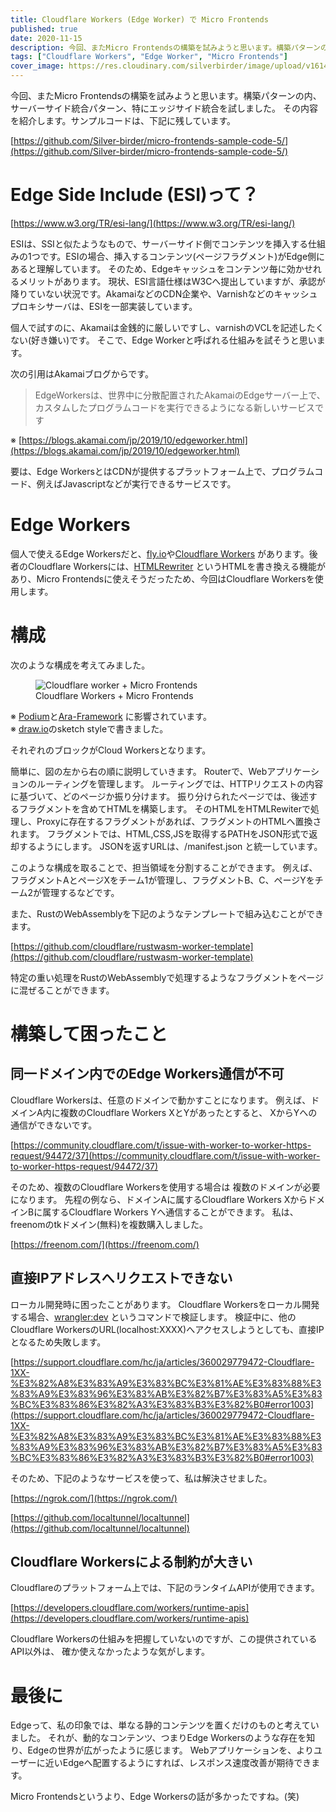 ```yaml
---
title: Cloudflare Workers (Edge Worker) で Micro Frontends
published: true
date: 2020-11-15
description: 今回、またMicro Frontendsの構築を試みようと思います。構築パターンの内、サーバーサイド統合パターン、特にエッジサイド統合を試しました。その内容を紹介します。サンプルコードは、下記に残しています。
tags: ["Cloudflare Workers", "Edge Worker", "Micro Frontends"]
cover_image: https://res.cloudinary.com/silverbirder/image/upload/v1614430655/silver-birder.github.io/blog/cloudflare_worker_micro_frontends.png
---
```


今回、またMicro Frontendsの構築を試みようと思います。構築パターンの内、サーバーサイド統合パターン、特にエッジサイド統合を試しました。
その内容を紹介します。サンプルコードは、下記に残しています。

[https://github.com/Silver-birder/micro-frontends-sample-code-5/](https://github.com/Silver-birder/micro-frontends-sample-code-5/)  <!--  TODO: embed  -->

<!--  TODO: TOC -->

# Edge Side Include (ESI)って？

[https://www.w3.org/TR/esi-lang/](https://www.w3.org/TR/esi-lang/)  <!--  TODO: embed  -->

ESIは、SSIと似たようなもので、サーバーサイド側でコンテンツを挿入する仕組みの1つです。ESIの場合、挿入するコンテンツ(ページフラグメント)がEdge側にあると理解しています。
そのため、Edgeキャッシュをコンテンツ毎に効かせれるメリットがあります。
現状、ESI言語仕様はW3Cへ提出していますが、承認が降りていない状況です。AkamaiなどのCDN企業や、Varnishなどのキャッシュプロキシサーバは、ESIを一部実装しています。

個人で試すのに、Akamaiは金銭的に厳しいですし、varnishのVCLを記述したくない(好き嫌い)です。
そこで、Edge Workerと呼ばれる仕組みを試そうと思います。

次の引用はAkamaiブログからです。

> EdgeWorkersは、世界中に分散配置されたAkamaiのEdgeサーバー上で、カスタムしたプログラムコードを実行できるようになる新しいサービスです

※ [https://blogs.akamai.com/jp/2019/10/edgeworker.html](https://blogs.akamai.com/jp/2019/10/edgeworker.html)

要は、Edge WorkersとはCDNが提供するプラットフォーム上で、プログラムコード、例えばJavascriptなどが実行できるサービスです。

# Edge Workers

個人で使えるEdge Workersだと、[fly.io](https://fly.io)や[Cloudflare Workers](https://developers.cloudflare.com/workers/) があります。後者のCloudflare Workersには、[HTMLRewriter](https://developers.cloudflare.com/workers/runtime-apis/html-rewriter) というHTMLを書き換える機能があり、Micro Frontendsに使えそうだったため、今回はCloudflare Workersを使用します。


# 構成

次のような構成を考えてみました。

<figure title="Cloudflare worker + Micro Frontends">
<img alt="Cloudflare worker + Micro Frontends" src="https://res.cloudinary.com/silverbirder/image/upload/v1614430655/silver-birder.github.io/blog/cloudflare_worker_micro_frontends.png">
<figcaption>Cloudflare Workers + Micro Frontends</figcaption>
</figure>

※ [Podium](https://podium-lib.io/)と[Ara-Framework](https://ara-framework.github.io/website/) に影響されています。  
※ [draw.io](https://draw.io/)のsketch styleで書きました。

それぞれのブロックがCloud Workersとなります。

簡単に、図の左から右の順に説明していきます。
Routerで、Webアプリケーションのルーティングを管理します。
ルーティングでは、HTTPリクエストの内容に基づいて、どのページか振り分けます。
振り分けられたページでは、後述するフラグメントを含めてHTMLを構築します。
そのHTMLをHTMLRewiterで処理し、Proxyに存在するフラグメントがあれば、フラグメントのHTMLへ置換されます。
フラグメントでは、HTML,CSS,JSを取得するPATHをJSON形式で返却するようにします。
JSONを返すURLは、/manifest.json と統一しています。

このような構成を取ることで、担当領域を分割することができます。
例えば、フラグメントAとページXをチーム1が管理し、フラグメントB、C、ページYをチーム2が管理するなどです。

また、RustのWebAssemblyを下記のようなテンプレートで組み込むことができます。

[https://github.com/cloudflare/rustwasm-worker-template](https://github.com/cloudflare/rustwasm-worker-template)  <!--  TODO: embed  -->

特定の重い処理をRustのWebAssemblyで処理するようなフラグメントをページに混ぜることができます。

# 構築して困ったこと
## 同一ドメイン内でのEdge Workers通信が不可

Cloudflare Workersは、任意のドメインで動かすことになります。
例えば、ドメインA内に複数のCloudflare Workers XとYがあったとすると、
XからYへの通信ができないです。

[https://community.cloudflare.com/t/issue-with-worker-to-worker-https-request/94472/37](https://community.cloudflare.com/t/issue-with-worker-to-worker-https-request/94472/37)  <!--  TODO: embed  -->

そのため、複数のCloudflare Workersを使用する場合は 複数のドメインが必要になります。
先程の例なら、ドメインAに属するCloudflare Workers XからドメインBに属するCloudflare Workers Yへ通信することができます。
私は、freenomのtkドメイン(無料)を複数購入しました。

[https://freenom.com/](https://freenom.com/)  <!--  TODO: embed  -->

## 直接IPアドレスへリクエストできない

ローカル開発時に困ったことがあります。
Cloudflare Workersをローカル開発する場合、[wrangler:dev](https://github.com/cloudflare/wrangler#-dev) というコマンドで検証します。
検証中に、他のCloudflare WorkersのURL(localhost:XXXX)へアクセスしようとしても、直接IPとなるため失敗します。

[https://support.cloudflare.com/hc/ja/articles/360029779472-Cloudflare-1XX-%E3%82%A8%E3%83%A9%E3%83%BC%E3%81%AE%E3%83%88%E3%83%A9%E3%83%96%E3%83%AB%E3%82%B7%E3%83%A5%E3%83%BC%E3%83%86%E3%82%A3%E3%83%B3%E3%82%B0#error1003](https://support.cloudflare.com/hc/ja/articles/360029779472-Cloudflare-1XX-%E3%82%A8%E3%83%A9%E3%83%BC%E3%81%AE%E3%83%88%E3%83%A9%E3%83%96%E3%83%AB%E3%82%B7%E3%83%A5%E3%83%BC%E3%83%86%E3%82%A3%E3%83%B3%E3%82%B0#error1003)  <!--  TODO: embed  -->

そのため、下記のようなサービスを使って、私は解決させました。

[https://ngrok.com/](https://ngrok.com/)  <!--  TODO: embed  -->

[https://github.com/localtunnel/localtunnel](https://github.com/localtunnel/localtunnel)  <!--  TODO: embed  -->

## Cloudflare Workersによる制約が大きい

Cloudflareのプラットフォーム上では、下記のランタイムAPIが使用できます。

[https://developers.cloudflare.com/workers/runtime-apis](https://developers.cloudflare.com/workers/runtime-apis)  <!--  TODO: embed  -->

Cloudflare Workersの仕組みを把握していないのですが、この提供されているAPI以外は、
確か使えなかったような気がします。

# 最後に

Edgeって、私の印象では、単なる静的コンテンツを置くだけのものと考えていました。
それが、動的なコンテンツ、つまりEdge Workersのような存在を知り、Edgeの世界が広がったように感じます。
Webアプリケーションを、よりユーザーに近いEdgeへ配置するようにすれば、レスポンス速度改善が期待できます。

Micro Frontendsというより、Edge Workersの話が多かったですね。(笑)
